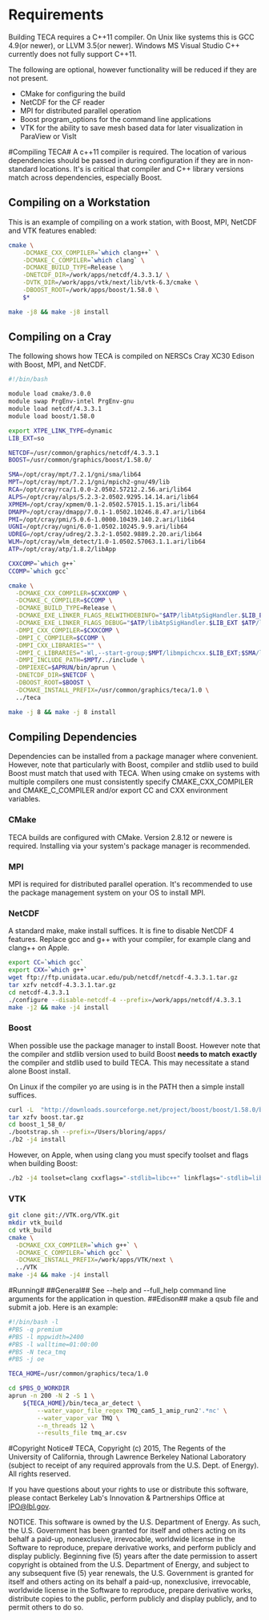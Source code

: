 Requirements
============
Building TECA requires a C++11 compiler. On Unix like systems this is GCC
4.9(or newer), or LLVM 3.5(or newer). Windows MS Visual Studio C++ currently
does not fully support C++11.

The following are optional, however functionality will be reduced if they are
not present.

* CMake for configuring the build
* NetCDF for the CF reader
* MPI for distributed parallel operation
* Boost program_options for the command line applications
* VTK for the ability to save mesh based data for later visualization in ParaView or VisIt

#Compiling TECA#
A c++11 compiler is required. The location of various dependencies should be passed
in during configuration if they are in non-standard locations. It's is critical
that compiler and C++ library versions match across dependencies, especially Boost.

## Compiling on a Workstation ##
This is an example of compiling on a work station, with Boost, MPI, NetCDF and
VTK features enabled:
```bash
cmake \
    -DCMAKE_CXX_COMPILER=`which clang++` \
    -DCMAKE_C_COMPILER=`which clang` \
    -DCMAKE_BUILD_TYPE=Release \
    -DNETCDF_DIR=/work/apps/netcdf/4.3.3.1/ \
    -DVTK_DIR=/work/apps/vtk/next/lib/vtk-6.3/cmake \
    -DBOOST_ROOT=/work/apps/boost/1.58.0 \
    $*

make -j8 && make -j8 install

```

## Compiling on a Cray ##
The following shows how TECA is compiled on NERSCs Cray XC30 Edison with Boost,
MPI, and NetCDF.
```bash
#!/bin/bash

module load cmake/3.0.0
module swap PrgEnv-intel PrgEnv-gnu
module load netcdf/4.3.3.1
module load boost/1.58.0

export XTPE_LINK_TYPE=dynamic
LIB_EXT=so

NETCDF=/usr/common/graphics/netcdf/4.3.3.1
BOOST=/usr/common/graphics/boost/1.58.0/

SMA=/opt/cray/mpt/7.2.1/gni/sma/lib64
MPT=/opt/cray/mpt/7.2.1/gni/mpich2-gnu/49/lib
RCA=/opt/cray/rca/1.0.0-2.0502.57212.2.56.ari/lib64
ALPS=/opt/cray/alps/5.2.3-2.0502.9295.14.14.ari/lib64
XPMEM=/opt/cray/xpmem/0.1-2.0502.57015.1.15.ari/lib64
DMAPP=/opt/cray/dmapp/7.0.1-1.0502.10246.8.47.ari/lib64
PMI=/opt/cray/pmi/5.0.6-1.0000.10439.140.2.ari/lib64
UGNI=/opt/cray/ugni/6.0-1.0502.10245.9.9.ari/lib64
UDREG=/opt/cray/udreg/2.3.2-1.0502.9889.2.20.ari/lib64
WLM=/opt/cray/wlm_detect/1.0-1.0502.57063.1.1.ari/lib64
ATP=/opt/cray/atp/1.8.2/libApp

CXXCOMP=`which g++`
CCOMP=`which gcc`

cmake \
  -DCMAKE_CXX_COMPILER=$CXXCOMP \
  -DCMAKE_C_COMPILER=$CCOMP \
  -DCMAKE_BUILD_TYPE=Release \
  -DCMAKE_EXE_LINKER_FLAGS_RELWITHDEBINFO="$ATP/libAtpSigHandler.$LIB_EXT $ATP/libAtpSigHCommData.a -Wl,--undefined=_ATP_Data_Globals -Wl,--undefined=__atpHandlerInstall" \
  -DCMAKE_EXE_LINKER_FLAGS_DEBUG="$ATP/libAtpSigHandler.$LIB_EXT $ATP/libAtpSigHCommData.a -Wl,--undefined=_ATP_Data_Globals -Wl,--undefined=__atpHandlerInstall" \
  -DMPI_CXX_COMPILER=$CXXCOMP \
  -DMPI_C_COMPILER=$CCOMP \
  -DMPI_CXX_LIBRARIES="" \
  -DMPI_C_LIBRARIES="-Wl,--start-group;$MPT/libmpichcxx.$LIB_EXT;$SMA/libsma.$LIB_EXT;$PMI/libpmi.$LIB_EXT;$DMAPP/libdmapp.$LIB_EXT;$MPT/libmpichcxx_gnu_49.$LIB_EXT;$UGNI/libugni.$LIB_EXT;$ALPS/libalpslli.$LIB_EXT;$WLM/libwlm_detect.$LIB_EXT;$ALPS/libalpsutil.$LIB_EXT;$RCA/librca.$LIB_EXT;$XPMEM/libxpmem.$LIB_EXT;-Wl,--end-group;" \
  -DMPI_INCLUDE_PATH=$MPT/../include \
  -DMPIEXEC=$APRUN/bin/aprun \
  -DNETCDF_DIR=$NETCDF \
  -DBOOST_ROOT=$BOOST \
  -DCMAKE_INSTALL_PREFIX=/usr/common/graphics/teca/1.0 \
  ../teca

make -j 8 && make -j 8 install
```

## Compiling Dependencies ##
Dependencies can be installed from a package manager where convenient. However,
note that particularly with Boost, compiler and stdlib used to build Boost must
match that used with TECA. When using cmake on systems with multiple compilers
one must consistently specify CMAKE\_CXX\_COMPILER and CMAKE\_C\_COMPILER and/or
export CC and CXX environment variables.

### CMake ###
TECA builds are configured with CMake. Version 2.8.12 or newere is required.
Installing via your system's package manager is recommended.

### MPI ###
MPI is required for distributed parallel operation. It's recommended to use
the package management system on your OS to install MPI.

### NetCDF ###
A standard make, make install suffices. It is fine to disable NetCDF 4 features. Replace
gcc and g++ with your compiler, for example clang and clang++ on Apple.
```bash
export CC=`which gcc`
export CXX=`which g++`
wget ftp://ftp.unidata.ucar.edu/pub/netcdf/netcdf-4.3.3.1.tar.gz
tar xzfv netcdf-4.3.3.1.tar.gz
cd netcdf-4.3.3.1
./configure --disable-netcdf-4 --prefix=/work/apps/netcdf/4.3.3.1
make -j2 && make -j4 install
```

### Boost ###
When possible use the package manager to install Boost. However note that the
compiler and stdlib version used to build Boost **needs to match exactly** the
compiler and stdlib used to build TECA. This may necessitate a stand alone
Boost install.

On Linux if the compiler yo are using is in the PATH then a simple install
suffices.
```bash
curl -L  "http://downloads.sourceforge.net/project/boost/boost/1.58.0/boost_1_58_0.tar.gz?r=http%3A%2F%2Fsourceforge.net%2Fprojects%2Fboost%2Ffiles%2Fboost%2F1.58.0%2F&ts=1434648565&use_mirror=tcpdiag" -o boost.tar.gz
tar xzfv boost.tar.gz
cd boost_1_58_0/
./bootstrap.sh --prefix=/Users/bloring/apps/
./b2 -j4 install
```

However, on Apple, when using clang you must specify toolset and flags when
building Boost:
```bash
./b2 -j4 toolset=clang cxxflags="-stdlib=libc++" linkflags="-stdlib=libc++" install
```

### VTK ###
```bash
git clone git://VTK.org/VTK.git
mkdir vtk_build
cd vtk_build
cmake \
  -DCMAKE_CXX_COMPILER=`which g++` \
  -DCMAKE_C_COMPILER=`which gcc` \
  -DCMAKE_INSTALL_PREFIX=/work/apps/VTK/next \
  ../VTK
make -j4 && make -j4 install
```

#Running#
##General##
See --help and --full_help command line arguments for the application in question.
##Edison##
make a qsub file and submit a job. Here is an example:
```bash
#!/bin/bash -l
#PBS -q premium
#PBS -l mppwidth=2400
#PBS -l walltime=01:00:00
#PBS -N teca_tmq
#PBS -j oe

TECA_HOME=/usr/common/graphics/teca/1.0

cd $PBS_O_WORKDIR
aprun -n 200 -N 2 -S 1 \
    ${TECA_HOME}/bin/teca_ar_detect \
        --water_vapor_file_regex TMQ_cam5_1_amip_run2'.*nc' \
        --water_vapor_var TMQ \
        --n_threads 12 \
        --results_file tmq_ar.csv
```

#Copyright Notice#
TECA, Copyright (c) 2015, The Regents of the University of California, through Lawrence Berkeley National Laboratory (subject to receipt of any required approvals from the U.S. Dept. of Energy).  All rights reserved.

If you have questions about your rights to use or distribute this software, please contact Berkeley Lab's Innovation & Partnerships Office at  IPO@lbl.gov.

NOTICE.  This software is owned by the U.S. Department of Energy.  As such, the U.S. Government has been granted for itself and others acting on its behalf a paid-up, nonexclusive, irrevocable, worldwide license in the Software to reproduce, prepare derivative works, and perform publicly and display publicly.  Beginning five (5) years after the date permission to assert copyright is obtained from the U.S. Department of Energy, and subject to any subsequent five (5) year renewals, the U.S. Government is granted for itself and others acting on its behalf a paid-up, nonexclusive, irrevocable, worldwide license in the Software to reproduce, prepare derivative works, distribute copies to the public, perform publicly and display publicly, and to permit others to do so.

